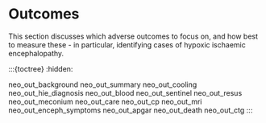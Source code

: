 # Outcomes

This section discusses which adverse outcomes to focus on, and how best to measure these - in particular, identifying cases of hypoxic ischaemic encephalopathy.

:::{toctree}
:hidden:

neo_out_background
neo_out_summary
neo_out_cooling
neo_out_hie_diagnosis
neo_out_blood
neo_out_sentinel
neo_out_resus
neo_out_meconium
neo_out_care
neo_out_cp
neo_out_mri
neo_out_enceph_symptoms
neo_out_apgar
neo_out_death
neo_out_ctg
:::